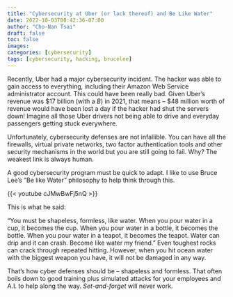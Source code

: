 ```yaml
---
title: "Cybersecurity at Uber (or lack thereof) and Be Like Water"
date: 2022-10-03T00:42:36-07:00
author: "Cho-Nan Tsai"
draft: false
toc: false
images:
categories: [cybersecurity]
tags: [cybersecurity, hacking, brucelee]
---
```


Recently, Uber had a major cybersecurity incident. The hacker was able to gain access to everything, including their Amazon Web Service administrator account. This could have been really bad. Given Uber’s revenue was $17 billion (with a _B_) in 2021, that means – $48 million worth of revenue would have been lost a day if the hacker had shut the servers down! Imagine all those Uber drivers not being able to drive and everyday passengers getting stuck everywhere.

Unfortunately, cybersecurity defenses are not infallible. You can have all the firewalls, virtual private networks, two factor authentication tools and other security mechanisms in the world but you are still going to fail. Why? The weakest link is always human.

A good cybersecurity program must be quick to adapt. I like to use Bruce Lee’s “Be like Water” philosophy to help think through this.

{{< youtube cJMwBwFj5nQ >}}

This is what he said:

“You must be shapeless, formless, like water. When you pour water in a cup, it becomes the cup. When you pour water in a bottle, it becomes the bottle. When you pour water in a teapot, it becomes the teapot. Water can drip and it can crash. Become like water my friend.”
Even toughest rocks can crack through repeated hitting. However, when you hit ocean water with the biggest weapon you have, it will not be damaged in any way.

That’s how cyber defenses should be – shapeless and formless. That often boils down to good training plus simulated attacks for your employees and A.I. to help along the way. _Set-and-forget_ will never work.